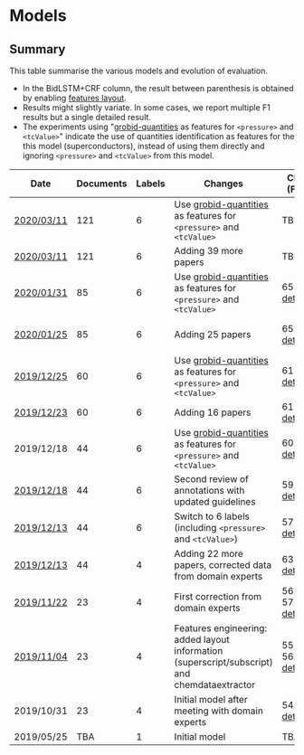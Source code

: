 # Models 


## Summary 
This table summarise the various models and evolution of evaluation. 

* In the BidLSTM+CRF column, the result between parenthesis is obtained by enabling [features layout](https://github.com/kermitt2/delft/pull/82). 
* Results might slightly variate. In some cases, we report multiple F1 results but a single detailed result. 
* The experiments using "[grobid-quantities](http://www.github.com/kermitt2/grobid-quantities) as features for `<pressure>` and `<tcValue>`" indicate the use of quantities identification as features for the this model (superconductors), instead of using them directly and ignoring `<pressure>` and `<tcValue>` from this model. 

| Date | Documents | Labels | Changes | CRF (F1) | BidLSTM+CRF (F1)  | 
|------|---------------------|------------------|---------|----------|------------------|
|  [2020/03/11](https://github.com/lfoppiano/grobid-superconductors/tree/training-20200311-quantities) | 121 | 6 | Use [grobid-quantities](http://www.github.com/kermitt2/grobid-quantities) as features for `<pressure>` and `<tcValue>`| TBD | TBD |
|  [2020/03/11](https://github.com/lfoppiano/grobid-superconductors/tree/training-20200311) | 121 | 6 | Adding 39 more papers | TBD  | TBD | 
|  [2020/01/31](https://github.com/lfoppiano/grobid-superconductors/tree/training-20200131-quantities)  | 85  |  6 | Use [grobid-quantities](http://www.github.com/kermitt2/grobid-quantities) as features for `<pressure>` and `<tcValue>`| 65.28 [details](https://github.com/lfoppiano/grobid-superconductors/blob/training-20200131-quantities/resources/models/superconductors/model.wapiti.evaluation.txt)  | (77.30 [details](https://github.com/lfoppiano/grobid-superconductors/blob/training-20200131-quantities/resources/models/superconductors/model.delft.evaluation.txt)) | 
|  [2020/01/25](https://github.com/lfoppiano/grobid-superconductors/tree/training-20200125)  | 85  |  6 | Adding 25 papers | 65.07 [details](https://github.com/lfoppiano/grobid-superconductors/tree/training-20200125/resources/models/superconductors/model.wapiti.evaluation.txt)| 76.65 [details](https://github.com/lfoppiano/grobid-superconductors/blob/training-20200125/resources/models/superconductors/model.delft-no-features.evaluation.txt) (77.08/76.87/76.79 [details](https://github.com/lfoppiano/grobid-superconductors/blob/training-20200125/resources/models/superconductors/model.delft-with-features.evaluation.txt)) |
|  [2019/12/25](https://github.com/lfoppiano/grobid-superconductors/tree/training-20191225-quantities)  | 60  |  6 | Use [grobid-quantities](http://www.github.com/kermitt2/grobid-quantities) as features for `<pressure>` and `<tcValue>` | 61.35 [details](https://github.com/lfoppiano/grobid-superconductors/tree/training-20191225-quantities/resources/models/superconductors/model.wapiti.evaluation.txt) | TBA | 
|  [2019/12/23](https://github.com/lfoppiano/grobid-superconductors/tree/training-20191223)  | 60  |  6 | Adding 16 papers | 61.99 [details](https://github.com/lfoppiano/grobid-superconductors/blob/master/resources/models/superconductors/result-logs/superconductors-10fold-cross-validation-20191223.txt) | 69.68/71.15 (73.15/72.27)| 
|  2019/12/18  | 44  |  6 | Use [grobid-quantities](http://www.github.com/kermitt2/grobid-quantities) as features for `<pressure>` and `<tcValue>` | 60.41 [details](https://github.com/lfoppiano/grobid-superconductors/tree/add-quantities-features/resources/models/superconductors/result-logs/superconductors-10fold-cross-validation-20191217-quantities-features.txt) | TBA |
|  [2019/12/18](https://github.com/lfoppiano/grobid-superconductors/tree/training-20191218)  | 44  |  6 | Second review of annotations with updated guidelines | 59.17 [details](https://github.com/lfoppiano/grobid-superconductors/tree/training-20191218/resources/models/superconductors/model.wapiti.evaluation.txt) | TBA | 
|  [2019/12/13](https://github.com/lfoppiano/grobid-superconductors/tree/training-20191213)  | 44  |  6 | Switch to 6 labels (including `<pressure>` and `<tcValue>`) |57.6  [details](https://github.com/lfoppiano/grobid-superconductors/tree/training-20191213/resources/models/superconductors/result-logs) | TBA |
|  [2019/12/13](https://github.com/lfoppiano/grobid-superconductors/tree/training-20191213-4labels)  | 44  |  4 | Adding 22 more papers, corrected data from domain experts |63.3  [details](https://github.com/lfoppiano/grobid-superconductors/tree/training-20191213-4labels/resources/models/superconductors/result-logs) | TBA | 
|  [2019/11/22](https://github.com/lfoppiano/grobid-superconductors/tree/training-20191122)  | 23  |  4 | First correction from domain experts | 56.4 / 57.44 [details](https://github.com/lfoppiano/grobid-superconductors/tree/training-20191122/resources/models/superconductors/result-logs) | TBA |  
|  [2019/11/04](https://github.com/lfoppiano/grobid-superconductors/tree/training-20191104)  | 23  |  4 | Features engineering: added layout information (superscript/subscript) and chemdataextractor  |55.5 / 56.17 [details](https://github.com/lfoppiano/grobid-superconductors/tree/training-20191104/resources/models/superconductors/results-log) | TBA | 
|  2019/10/31  | 23  |  4 | Initial model after meeting with domain experts | 54.77 [details](https://github.com/lfoppiano/grobid-superconductors/blob/master/resources/models/superconductors/result-logs/superconductors-10fold-cross-validation-20191031.txt) | TBA | 
|  2019/05/25  | TBA  |  1 | Initial model | TBA | TBA | 

